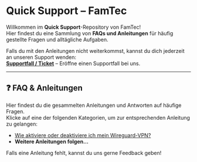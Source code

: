 # Quick Support – FamTec

Willkommen im **Quick Support**-Repository von FamTec!  
Hier findest du eine Sammlung von **FAQs und Anleitungen** für häufig gestellte Fragen und alltägliche Aufgaben.  

Falls du mit den Anleitungen nicht weiterkommst, kannst du dich jederzeit an unseren Support wenden:  
**[Supportfall / Ticket](https://famtec.ch/ticket)** – Eröffne einen Supportfall bei uns.

---

## ❓ FAQ & Anleitungen
Hier findest du die gesammelten Anleitungen und Antworten auf häufige Fragen.  
Klicke auf eine der folgenden Kategorien, um zur entsprechenden Anleitung zu gelangen:

- [Wie aktiviere oder deaktiviere ich mein Wireguard-VPN?](docs/wireguard-vpn.md)
- **Weitere Anleitungen folgen…**

Falls eine Anleitung fehlt, kannst du uns gerne Feedback geben!
